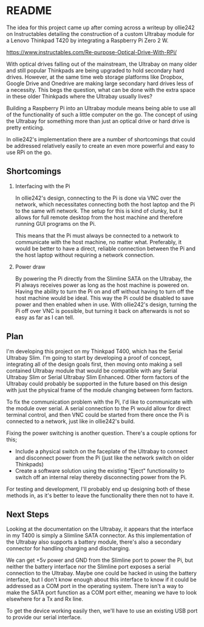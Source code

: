 # README

The idea for this project came up after coming across a writeup by ollie242 on Instructables detailing the construction of a custom Ultrabay module for a Lenovo Thinkpad T420 by integrating a Raspberry Pi Zero 2 W.

https://www.instructables.com/Re-purpose-Optical-Drive-With-RPi/

With optical drives falling out of the mainstream, the Ultrabay on many older and still popular Thinkpads are being upgraded to hold secondary hard drives. However, at the same time web storage platforms like Dropbox, Google Drive and Onedrive are making large secondary hard drives less of a necessity. This begs the question, what can be done with the extra space in these older Thinkpads where the Ultrabay usually lives?

Building a Raspberry Pi into an Ultrabay module means being able to use all of the functionality of such a little computer on the go. The concept of using the Ultrabay for something more than just an optical drive or hard drive is pretty enticing. 

In ollie242's implementation there are a number of shortcomings that could be addressed relatively easily to create an even more powerful and easy to use RPi on the go. 

## Shortcomings

1. Interfacing with the Pi

   In ollie242's design, connecting to the Pi is done via VNC over the network, which necessitates connecting both the host laptop and the Pi to the same wifi network. The setup for this is kind of clunky, but it allows for full remote desktop from the host machine and therefore running GUI programs on the Pi.

   This means that the Pi must always be connected to a network to communicate with the host machine, no matter what. Preferably, it would be better to have a direct, reliable connection between the Pi and the host laptop without requiring a network connection.

2. Power draw

   By powering the Pi directly from the Slimline SATA on the Ultrabay, the Pi always receives power as long as the host machine is powered on. Having the ability to turn the Pi on and off without having to turn off the host machine would be ideal. This way the Pi could be disabled to save power and then enabled when in use. With ollie242's design, turning the Pi off over VNC is possible, but turning it back on afterwards is not so easy as far as I can tell. 

## Plan

I'm developing this project on my Thinkpad T400, which has the Serial Ultrabay Slim. I'm going to start by developing a proof of concept, integrating all of the design goals first, then moving onto making a sell contained Ultrabay module that would be compatible with any Serial Ultrabay Slim or Serial Ultrabay Slim Enhanced. Other form factors of  the Ultrabay could probably be supported in the future based on this design with just the physical frame of the module changing between form factors. 

To fix the communication problem with the Pi, I'd like to communicate with the module over serial. A serial connection to the Pi would allow for direct terminal control, and then VNC could be started from there once the Pi is connected to a network, just like in ollie242's build. 

Fixing the power switching is another question. There's a couple options for this;

- Include a physical switch on the faceplate of the Ultrabay to connect and disconnect power from the Pi (just like the network switch on older Thinkpads)
- Create a software solution using the existing "Eject" functionality to switch off an internal relay thereby disconnecting power from the Pi.

For testing and development, I'll probably end up designing both of these methods in, as it's better to leave the functionality there then not to have it. 

## Next Steps  

Looking at the documentation on the Ultrabay, it appears that the interface in my T400 is simply a Slimline SATA connector. As this implementation of the Ultrabay also supports a battery module, there's also a secondary connector for handling charging and discharging. 

We can get +5v power and GND from the Slimline port to power the Pi, but neither the battery interface nor the Slimline port exposes a serial connection to the Ultrabay. Maybe one could be hacked in using the battery interface, but I don't know enough about this interface to know if it could be addressed as a COM port in the operating system. There isn't a way to make the SATA port function as a COM port either, meaning we have to look elsewhere for a Tx and Rx line. 

To get the device working easily then, we'll have to use an existing USB port to provide our serial interface. 